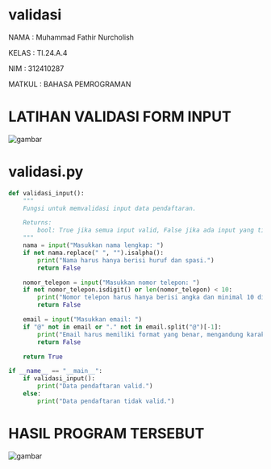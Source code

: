 # validasi
NAMA : Muhammad Fathir Nurcholish

KELAS : TI.24.A.4

NIM : 312410287

MATKUL : BAHASA PEMROGRAMAN

# LATIHAN VALIDASI FORM INPUT

![gambar](https://github.com/Fathir4118/Praktikum-6/blob/main/Gambar/Screenshot%202024-12-24%20062030.png)

# validasi.py
```python
def validasi_input():
    """
    Fungsi untuk memvalidasi input data pendaftaran.

    Returns:
        bool: True jika semua input valid, False jika ada input yang tidak valid.
    """
    nama = input("Masukkan nama lengkap: ")
    if not nama.replace(" ", "").isalpha():
        print("Nama harus hanya berisi huruf dan spasi.")
        return False

    nomor_telepon = input("Masukkan nomor telepon: ")
    if not nomor_telepon.isdigit() or len(nomor_telepon) < 10:
        print("Nomor telepon harus hanya berisi angka dan minimal 10 digit.")
        return False

    email = input("Masukkan email: ")
    if "@" not in email or "." not in email.split("@")[-1]:
        print("Email harus memiliki format yang benar, mengandung karakter '@' dan domain valid (misalnya, .com).")
        return False

    return True

if __name__ == "__main__":
    if validasi_input():
        print("Data pendaftaran valid.")
    else:
        print("Data pendaftaran tidak valid.")
```

# HASIL PROGRAM TERSEBUT

![gambar](https://github.com/Fathir4118/Praktikum-6/blob/main/Gambar/IMG_20250106_102541.jpg) 
